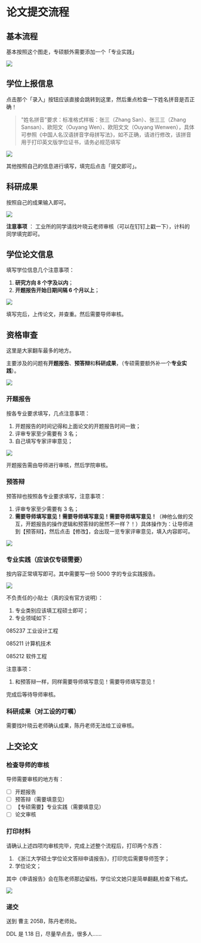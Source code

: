 # 论文提交流程

## 基本流程

基本按照这个图走，专硕额外需要添加一个「专业实践」

![](https://gw.alipayobjects.com/zos/antfincdn/2h1wrrhjqA/76b08afb-0d8c-40d0-b71f-4f9c4ac0014b.png)

## 学位上报信息

点击那个「录入」按钮应该直接会跳转到这里，然后重点检查一下姓名拼音是否正确！

> "姓名拼音"要求：标准格式样板：张三（Zhang San）、张三三（Zhang Sansan）、欧阳文（Ouyang Wen）、欧阳文文（Ouyang Wenwen），具体可参照《中国人名汉语拼音字母拼写法》，如不正确，请进行修改，该拼音用于打印英文版学位证书，请务必规范填写

![](https://gw.alipayobjects.com/zos/antfincdn/R4ceN8OM1Q/fe49cff5-a399-42fd-810f-eea327ee0902.png)

其他按照自己的信息进行填写，填完后点击「提交即可」。

## 科研成果

按照自己的成果输入即可。

![](https://gw.alipayobjects.com/zos/antfincdn/lxz8DPfOD9/522dc206-4903-42ce-a6b4-d7a2e6d4700a.png)

**注意事项** ： 工业所的同学请找叶晓云老师审核（可以在钉钉上戳一下），计科的同学填完即可。

## 学位论文信息

填写学位信息几个注意事项：

1. **研究方向 8 个字及以内**；
2. **开题报告开始日期间隔 6 个月以上**；

![](https://gw.alipayobjects.com/zos/antfincdn/lEWFij836Z/6199810e-0f26-4096-b6d2-77d95311fb00.png)

填写完后，上传论文，并查重。然后需要导师审核。

## 资格审查

这里是大家翻车最多的地方。

主要涉及的问题有**开题报告**、**预答辩**和**科研成果**，（专硕需要额外补一个**专业实践**）。

![](https://gw.alipayobjects.com/zos/antfincdn/tTvO8j4PIl/551abaea-1ad7-402d-beba-6879dba52ee8.png)

### 开题报告

按各专业要求填写，几点注意事项：

1. 开题报告的时间记得和上面论文的开题报告时间一致；
2. 评审专家至少需要有 3 名；
3. 自己填写专家评审意见；

![](https://gw.alipayobjects.com/zos/antfincdn/8wau3Bjfn7/72588734-5665-4257-bf9a-bedb295aaebf.png)

开题报告需由导师进行审核，然后学院审核。

### 预答辩

预答辩也按照各专业要求填写，注意事项：

1. 评审专家至少需要有 3 名；
2. **需要导师填写意见！需要导师填写意见！需要导师填写意见！**（神他么做的交互，开题报告的操作逻辑和预答辩的居然不一样？！）具体操作为：让导师进到【预答辩】，然后点击【修改】，会出现一览专家评审意见，填入内容即可。

![](https://gw.alipayobjects.com/zos/antfincdn/IC0%26IEyi4F/48cf0b0e-0a7d-4294-b2be-99639ceeac2f.png)

### 专业实践（应该仅专硕需要）

按内容正常填写即可。其中需要写一份 5000 字的专业实践报告。

![](https://gw.alipayobjects.com/zos/antfincdn/2Lnnx7u0Zf/d37bd2d0-cab4-4130-83e5-2253df8b6c94.png)

不负责任的小贴士（真的没有官方说明）：

1. 专业类别应该填工程硕士即可；
2. 专业领域如下：

085237 工业设计工程

085211 计算机技术

085212 软件工程

注意事项：

1. 和预答辩一样，同样需要导师填写意见！需要导师填写意见！

完成后等待导师审核。

### 科研成果（对工设的叮嘱）

需要找叶晓云老师确认成果，陈丹老师无法给工设审核。

## 上交论文

### 检查导师的审核

导师需要审核的地方有：

- [ ] 开题报告
- [ ] 预答辩（需要填意见）
- [ ] 【专硕需要】专业实践（需要填意见）
- [ ] 论文审核

### 打印材料

请确认上述四项均审核完毕，完成上述整个流程后，打印两个东西：

1. 《浙江大学硕士学位论文答辩申请报告》，打印完后需要导师签字；
2. 学位论文；

其中《申请报告》会在陈老师那边留档，学位论文她只是简单翻翻,检查下格式。

![](https://gw.alipayobjects.com/zos/antfincdn/3uRLCoEP9P/bc759ab1-6c88-4f8f-833b-16342a6ca7ce.png)

### 递交

送到 曹主 205B，陈丹老师处。

DDL 是 1.18 日，尽量早点去，很多人……
